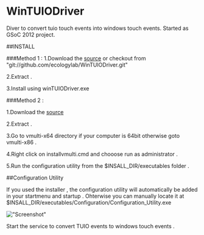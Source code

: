 WinTUIODriver
=============

Diver to convert tuio touch events into windows touch events. Started as GSoC 2012 project.


##INSTALL 

###Method 1 : 
1.Download the [source](https://github.com/ecologylab/WinTUIODriver/zipball/master) or checkout from "git://github.com/ecologylab/WinTUIODriver.git"

2.Extract .

3.Install using winTUIODriver.exe


###Method 2 :

1.Download the [source](https://github.com/ecologylab/WinTUIODriver/zipball/master) 

2.Extract .

3.Go to vmulti-x64 directory if your computer is 64bit otherwise goto vmulti-x86 .

4.Right click on installvmulti.cmd and chooose run as administrator .

5.Run the configuration utility from the $INSALL_DIR/executables folder . 


##Configuration Utility 

If you used the installer , the configuration utility will automatically be added in your startmenu and startup . Ohterwise you can manually locate it at $INSALL_DIR/executables/Configuration/Configuration_Utility.exe

![ "Screenshot" ](http://img802.imageshack.us/img802/504/wintuiodriver.png)
				
Start the service to convert TUIO events to windows touch events . 